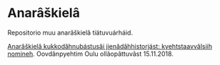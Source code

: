 # Anarâškielâ

Repositorio muu anarâškielâ tiätuvuárháid.

[Anarâškielâ kukkodâhnubástusâi jienâdâhhistorjást: kyehtstaavvâlsiih nomineh](symposiumoovdanpyehtim_TK_18-11-15.pdf).  Oovdânpyehtim Oulu ollâopâttuvâst 15.11.2018.
